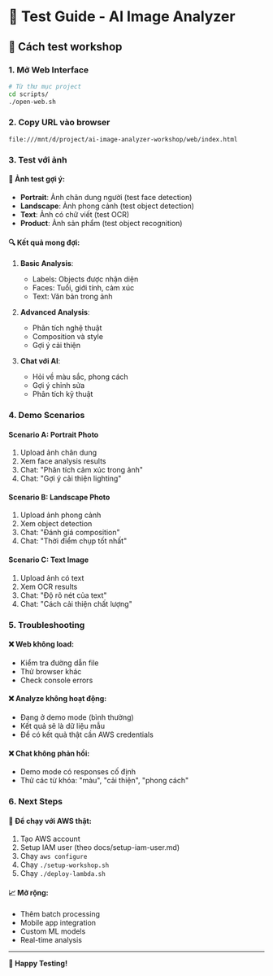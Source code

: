 # 🧪 Test Guide - AI Image Analyzer

## 🎯 Cách test workshop

### 1. Mở Web Interface
```bash
# Từ thư mục project
cd scripts/
./open-web.sh
```

### 2. Copy URL vào browser
```
file:///mnt/d/project/ai-image-analyzer-workshop/web/index.html
```

### 3. Test với ảnh

#### 📸 Ảnh test gợi ý:
- **Portrait**: Ảnh chân dung người (test face detection)
- **Landscape**: Ảnh phong cảnh (test object detection)  
- **Text**: Ảnh có chữ viết (test OCR)
- **Product**: Ảnh sản phẩm (test object recognition)

#### 🔍 Kết quả mong đợi:
1. **Basic Analysis**:
   - Labels: Objects được nhận diện
   - Faces: Tuổi, giới tính, cảm xúc
   - Text: Văn bản trong ảnh

2. **Advanced Analysis**:
   - Phân tích nghệ thuật
   - Composition và style
   - Gợi ý cải thiện

3. **Chat với AI**:
   - Hỏi về màu sắc, phong cách
   - Gợi ý chỉnh sửa
   - Phân tích kỹ thuật

### 4. Demo Scenarios

#### Scenario A: Portrait Photo
1. Upload ảnh chân dung
2. Xem face analysis results
3. Chat: "Phân tích cảm xúc trong ảnh"
4. Chat: "Gợi ý cải thiện lighting"

#### Scenario B: Landscape Photo  
1. Upload ảnh phong cảnh
2. Xem object detection
3. Chat: "Đánh giá composition"
4. Chat: "Thời điểm chụp tốt nhất"

#### Scenario C: Text Image
1. Upload ảnh có text
2. Xem OCR results
3. Chat: "Độ rõ nét của text"
4. Chat: "Cách cải thiện chất lượng"

### 5. Troubleshooting

#### ❌ Web không load:
- Kiểm tra đường dẫn file
- Thử browser khác
- Check console errors

#### ❌ Analyze không hoạt động:
- Đang ở demo mode (bình thường)
- Kết quả sẽ là dữ liệu mẫu
- Để có kết quả thật cần AWS credentials

#### ❌ Chat không phản hồi:
- Demo mode có responses cố định
- Thử các từ khóa: "màu", "cải thiện", "phong cách"

### 6. Next Steps

#### 🚀 Để chạy với AWS thật:
1. Tạo AWS account
2. Setup IAM user (theo docs/setup-iam-user.md)
3. Chạy `aws configure`
4. Chạy `./setup-workshop.sh`
5. Chạy `./deploy-lambda.sh`

#### 📈 Mở rộng:
- Thêm batch processing
- Mobile app integration
- Custom ML models
- Real-time analysis

---

**🎉 Happy Testing!**
